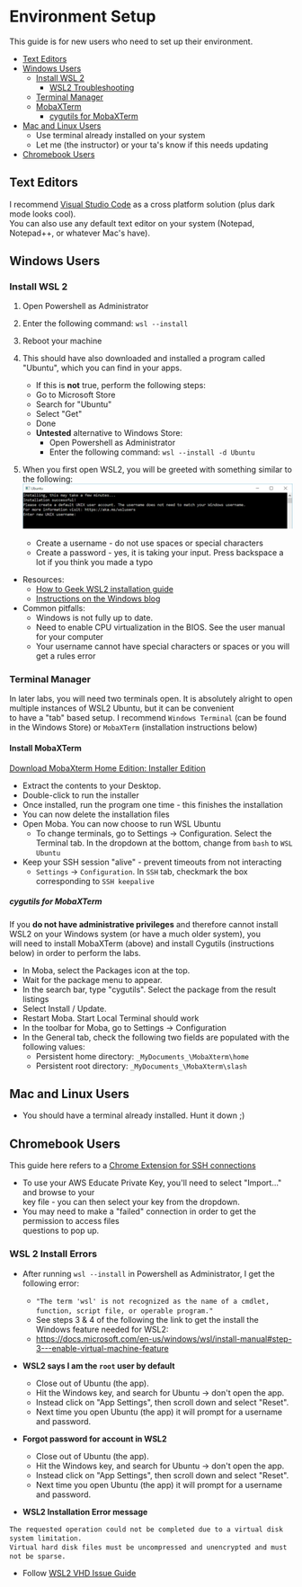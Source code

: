 # Environment Setup

This guide is for new users who need to set up their environment.

- [Text Editors](#Text-Editors)
- [Windows Users](#Windows-Users)
  - [Install WSL 2](#Install-WSL-2)
    - [WSL2 Troubleshooting](#WSL-2-Install-Errors)
  - [Terminal Manager](#Terminal-Manager)
  - [MobaXTerm](#Install-MobaXTerm)
    - [cygutils for MobaXTerm](#cygutils-for-MobaXTerm)
- [Mac and Linux Users](#Mac-and-Linux-Users)
  - Use terminal already installed on your system
  - Let me (the instructor) or your ta's know if this needs updating
- [Chromebook Users](#Chromebook-Users)

## Text Editors

I recommend [Visual Studio Code](https://code.visualstudio.com/) as a cross platform solution (plus dark mode looks cool).  
You can also use any default text editor on your system (Notepad, Notepad++, or whatever Mac's have).

## Windows Users

### Install WSL 2

1. Open Powershell as Administrator
2. Enter the following command: `wsl --install`
3. Reboot your machine
4. This should have also downloaded and installed a program called "Ubuntu", which you can find in your apps.

   - If this is **not** true, perform the following steps:
   - Go to Microsoft Store
   - Search for "Ubuntu"
   - Select "Get"
   - Done
   - **Untested** alternative to Windows Store:
     - Open Powershell as Administrator
     - Enter the following command: `wsl --install -d Ubuntu`

5. When you first open WSL2, you will be greeted with something similar to the following:
   ![Ubuntu Install](Images/ubuntuinstall.png)

   - Create a username - do not use spaces or special characters
   - Create a password - yes, it is taking your input. Press backspace a lot if you think you made a typo

- Resources:
  - [How to Geek WSL2 installation guide](https://www.howtogeek.com/744328/how-to-install-the-windows-subsystem-for-linux-on-windows-11/)
  - [Instructions on the Windows blog](https://docs.microsoft.com/en-us/windows/wsl/setup/environment)
- Common pitfalls:
  - Windows is not fully up to date.
  - Need to enable CPU virtualization in the BIOS. See the user manual for your computer
  - Your username cannot have special characters or spaces or you will get a rules error

### Terminal Manager

In later labs, you will need two terminals open. It is absolutely alright to open multiple instances of WSL2 Ubuntu, but it can be convenient  
to have a "tab" based setup. I recommend `Windows Terminal` (can be found in the Windows Store) or `MobaXTerm` (installation instructions below)

#### Install MobaXTerm

[Download MobaXterm Home Edition: Installer Edition](https://download.mobatek.net/2152021112100754/MobaXterm_Installer_v21.5.zip)

- Extract the contents to your Desktop.
- Double-click to run the installer
- Once installed, run the program one time - this finishes the installation
- You can now delete the installation files
- Open Moba. You can now choose to run WSL Ubuntu
  - To change terminals, go to Settings -> Configuration. Select the Terminal tab. In the dropdown at the bottom, change from `bash` to `WSL Ubuntu`
- Keep your SSH session "alive" - prevent timeouts from not interacting
  - `Settings` -> `Configuration`. In `SSH` tab, checkmark the box corresponding to `SSH keepalive`

##### cygutils for MobaXTerm

If you **do not have administrative privileges** and therefore cannot install WSL2 on your Windows system (or have a much older system), you  
will need to install MobaXTerm (above) and install Cygutils (instructions below) in order to perform the labs.

- In Moba, select the Packages icon at the top.
- Wait for the package menu to appear.
- In the search bar, type "cygutils". Select the package from the result listings
- Select Install / Update.
- Restart Moba. Start Local Terminal should work
- In the toolbar for Moba, go to Settings -> Configuration
- In the General tab, check the following two fields are populated with the following values:
  - Persistent home directory: `_MyDocuments_\MobaXterm\home`
  - Persistent root directory: `_MyDocuments_\MobaXterm\slash`

## Mac and Linux Users

- You should have a terminal already installed. Hunt it down ;)

## Chromebook Users

This guide here refers to a [Chrome Extension for SSH connections](https://www.lifewire.com/how-to-use-chromebook-ssh-client-4690108)

- To use your AWS Educate Private Key, you'll need to select "Import..." and browse to your  
  key file - you can then select your key from the dropdown.
- You may need to make a "failed" connection in order to get the permission to access files  
  questions to pop up.

### WSL 2 Install Errors
- After running `wsl --install` in Powershell as Administrator, I get the following error:
  - `"The term 'wsl' is not recognized as the name of a cmdlet, function, script file, or operable program."`
  - See steps 3 & 4 of the following the link to get the install the Windows feature needed for WSL2:
  - https://docs.microsoft.com/en-us/windows/wsl/install-manual#step-3---enable-virtual-machine-feature

- **WSL2 says I am the `root` user by default**

  - Close out of Ubuntu (the app).
  - Hit the Windows key, and search for Ubuntu -> don't open the app.
  - Instead click on "App Settings", then scroll down and select "Reset".
  - Next time you open Ubuntu (the app) it will prompt for a username and password.

- **Forgot password for account in WSL2**

  - Close out of Ubuntu (the app).
  - Hit the Windows key, and search for Ubuntu -> don't open the app.
  - Instead click on "App Settings", then scroll down and select "Reset".
  - Next time you open Ubuntu (the app) it will prompt for a username and password.

- **WSL2 Installation Error message**

```
The requested operation could not be completed due to a virtual disk system limitation.
Virtual hard disk files must be uncompressed and unencrypted and must not be sparse.
```

- Follow [WSL2 VHD Issue Guide](https://utf9k.net/blog/wsl2-vhd-issue/)
